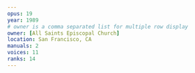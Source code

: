 ```yaml
---
opus: 19
year: 1989
# owner is a comma separated list for multiple row display
owner: [All Saints Episcopal Church]
location: San Francisco, CA
manuals: 2
voices: 11
ranks: 14
---
```

